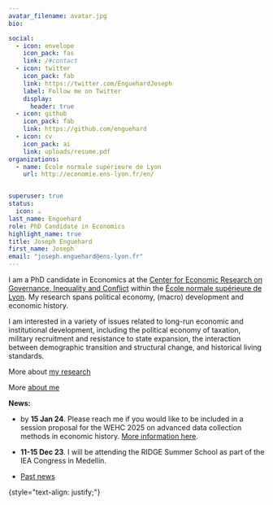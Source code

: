 ```yaml
---
avatar_filename: avatar.jpg
bio:

social:
  - icon: envelope
    icon_pack: fas
    link: /#contact
  - icon: twitter
    icon_pack: fab
    link: https://twitter.com/EnguehardJoseph
    label: Follow me on Twitter
    display:
      header: true
  - icon: github
    icon_pack: fab
    link: https://github.com/enguehard
  - icon: cv
    icon_pack: ai
    link: uploads/resume.pdf
organizations:
  - name: École normale supérieure de Lyon
    url: http://economie.ens-lyon.fr/en/


superuser: true
status:
  icon: ☕️
last_name: Enguehard
role: PhD Candidate in Economics
highlight_name: true
title: Joseph Enguehard
first_name: Joseph
email: "joseph.enguehard@ens-lyon.fr"
---
```

I am a PhD candidate in Economics at the [Center for Economic Research on Governance, Inequality and Conflict](https://www.cergic-lyon.fr) within the [École normale supérieure de Lyon](https://www.ens-lyon.fr/en/). My research spans political economy, (macro) development and economic history.

I am interested in a variety of issues related to long-run economic and institutional development, including the political economy of taxation, military recruitment and resistance to state expansion, the interaction between demographic transition and structural change, and historical living standards.

More about [my research](#research)

More [about me](#about-bio)



**News:**

- by **15 Jan 24**. Please reach me if you would like to be included in a session proposal for the WEHC 2025 on advanced data collection methods in economic history. [More information here](https://pbs.twimg.com/media/F_JsSpqWoAAgyUV?format=jpg&name=large).

- **11-15 Dec 23**. I will be attending the RIDGE Summer School as part of the IEA Congress in Medellín.




- [Past news](#past)

{style="text-align: justify;"}
